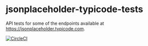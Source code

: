 # jsonplaceholder-typicode-tests
API tests for some of the endpoints available at https://jsonplaceholder.typicode.com.

[![CircleCI](https://circleci.com/gh/akshayamaldhure/jsonplaceholder-typicode-tests.svg?style=svg)](https://circleci.com/gh/akshayamaldhure/jsonplaceholder-typicode-tests)
